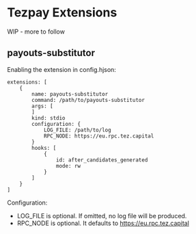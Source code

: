 # Tezpay Extensions 

WIP - more to follow

## payouts-substitutor

Enabling the extension in config.hjson:

    extensions: [
        {
            name: payouts-substitutor
            command: /path/to/payouts-substitutor
            args: [
            ]
            kind: stdio
            configuration: {
                LOG_FILE: /path/to/log
                RPC_NODE: https://eu.rpc.tez.capital
            }
            hooks: [
                {
                    id: after_candidates_generated
                    mode: rw
                }
            ]
        }
    ]

Configuration:
* LOG_FILE is optional. If omitted, no log file will be produced.
* RPC_NODE is optional. It defaults to https://eu.rpc.tez.capital

